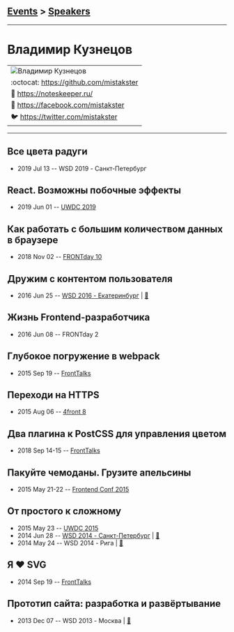 ## [Events](../README.md) > [Speakers](../speakers.md)
---

# Владимир Кузнецов

| |
| --- |
| ![Владимир Кузнецов](https://avatars.io/facebook/mistakster/large)
| :octocat:  [https:&#x2F;&#x2F;github.com&#x2F;mistakster](https://github.com/mistakster)
| :page_facing_up:  [https:&#x2F;&#x2F;noteskeeper.ru&#x2F;](https://noteskeeper.ru/)
| :blue_book:  [https:&#x2F;&#x2F;facebook.com&#x2F;mistakster](https://facebook.com/mistakster)
| :bird:  [https:&#x2F;&#x2F;twitter.com&#x2F;mistakster](https://twitter.com/mistakster)

---
## Все цвета радуги
- 2019 Jul 13 -- WSD 2019 - Санкт-Петербург    
## React. Возможны побочные эффекты
- 2019 Jun 01 -- [UWDC 2019](https://youtu.be/o99D6zgi31g)    
## Как работать с большим количеством данных в браузере
- 2018 Nov 02 -- [FRONTday 10](https://www.youtube.com/watch?v=rMZBrm_B9h4)    
## Дружим с контентом пользователя
- 2016 Jun 25 -- [WSD 2016 - Екатеринбург](https://www.youtube.com/watch?v=lI78qONdO0c)  | [:notebook:](https://wsd.events/2016/06/25/pres/content-transform/)  
## Жизнь Frontend-разработчика
- 2016 Jun 08 -- FRONTday 2    
## Глубокое погружение в webpack
- 2015 Sep 19 -- [FrontTalks](https://events.yandex.ru/lib/talks/3054/)    
## Переходи на HTTPS
- 2015 Aug 06 -- [4front 8](https://www.youtube.com/watch?v=E1JsBf7P4dI)    
## Два плагина к PostCSS для управления цветом
- 2018 Sep 14-15 -- [FrontTalks](https://events.yandex.ru/lib/talks/6249/)    
## Пакуйте чемоданы. Грузите апельсины
- 2015 May 21-22 -- [Frontend Conf 2015](https://www.youtube.com/watch?v=kdi5w5SnQec)    
## От простого к сложному
- 2015 May 23 -- [UWDC 2015](https://www.youtube.com/watch?v=SnSrZVMtOpI)    
- 2014 Jun 28 -- [WSD 2014 - Санкт-Петербург](https://www.youtube.com/watch?v=TXqiq5tOWRQ)  | [:notebook:](https://wsd.events/2014/06/28/pres/simple-complex/)  
- 2014 May 24 -- WSD 2014 - Рига  | [:notebook:](https://wsd.events/2014/05/24/pres/simple-complex/)  
## Я ♥ SVG
- 2014 Sep 19 -- [FrontTalks](https://events.yandex.ru/lib/talks/2234/)    
## Прототип сайта: разработка и развёртывание
- 2013 Dec 07 -- WSD 2013 - Москва  | [:notebook:](https://wsd.events/2013/12/07/pres/prototype.pdf)  
